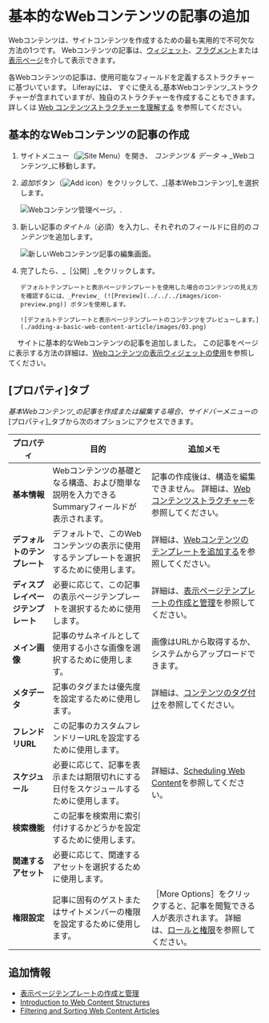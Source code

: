 # 基本的なWebコンテンツの記事の追加

Webコンテンツは、サイトコンテンツを作成するための最も実用的で不可欠な方法の1つです。 Webコンテンツの記事は、[ウィジェット](../../../site-building/displaying-content/additional-content-display-options/using-the-web-content-display-widget.md)、[フラグメント](../../../site-building/displaying-content/using_fragments.html)または[表示ページ](../../../site-building/displaying-content/using-display-page-templates/creating-and-managing-display-page-templates.md)を介して表示できます。

各Webコンテンツの記事は、使用可能なフィールドを定義するストラクチャーに基づいています。 Liferayには、 すぐに使える_基本Webコンテンツ_ストラクチャーが含まれていますが、独自のストラクチャーを作成することもできます。 詳しくは [Web コンテンツストラクチャーを理解する](../web-content-structures/understanding-web-content-structures.md) を参照してください。

## 基本的なWebコンテンツの記事の作成

1. サイトメニュー（![Site Menu](../../../images/icon-menu.png)）を開き、 _コンテンツ & データ_ → _Webコンテンツ_に移動します。

1. *追加*ボタン（![Add icon](../../../images/icon-add.png)）をクリックして、_[基本Webコンテンツ]_を選択します。

    ![Webコンテンツ管理ページ。](./adding-a-basic-web-content-article/images/01.png).

1. 新しい記事の*タイトル*（必須）を入力し、それぞれのフィールドに目的の*コンテンツ*を追加します。

    ![新しいWebコンテンツ記事の編集画面。](./adding-a-basic-web-content-article/images/02.png)

1. 完了したら、_［公開］_をクリックします。

    ```{tip}
    デフォルトテンプレートと表示ページテンプレートを使用した場合のコンテンツの見え方を確認するには、_Preview_ (![Preview](../../../images/icon-preview.png)) ボタンを使用します。

    ![デフォルトテンプレートと表示ページテンプレートのコンテンツをプレビューします。](./adding-a-basic-web-content-article/images/03.png)
    ```

　 サイトに基本的なWebコンテンツの記事を追加しました。 この記事をページに表示する方法の詳細は、[Webコンテンツの表示ウィジェットの使用](../../../site-building/displaying-content/additional-content-display-options/using-the-web-content-display-widget.md)を参照してください。

## [プロパティ]タブ

_基本Webコンテンツ_の記事を作成または編集する場合、サイドバーメニューの_[プロパティ]_タブから次のオプションにアクセスできます。

| **プロパティ**           | **目的**                                              | **追加メモ**                                                                                                                                                     |
| ------------------- | --------------------------------------------------- | ------------------------------------------------------------------------------------------------------------------------------------------------------------ |
| **基本情報**            | Webコンテンツの基礎となる構造、および簡単な説明を入力できるSummaryフィールドが表示されます。 | 記事の作成後は、構造を編集できません。 詳細は、[Web コンテンツストラクチャー](../web-content-structures/understanding-web-content-structures.md)を参照してください。                                      |
| **デフォルトのテンプレート**    | デフォルトで、このWebコンテンツの表示に使用するテンプレートを選択するために使用します。       | 詳細は、[Webコンテンツのテンプレートを追加する](../web-content-templates/creating-web-content-templates.md)を参照してください。                                                             |
| **ディスプレイページテンプレート** | 必要に応じて、この記事の表示ページテンプレートを選択するために使用します。               | 詳細は、[表示ページテンプレートの作成と管理](../../../site-building/displaying-content/using-display-page-templates/creating-and-managing-display-page-templates.md)を参照してください。    |
| **メイン画像**           | 記事のサムネイルとして使用する小さな画像を選択するために使用します。                  | 画像はURLから取得するか、システムからアップロードできます。                                                                                                                              |
| **メタデータ**           | 記事のタグまたは優先度を設定するために使用します。                           | 詳細は、[コンテンツのタグ付け](../../tags_and_categories.html)を参照してください。                                                                                                   |
| **フレンドリURL**        | この記事のカスタムフレンドリーURLを設定するために使用します。                    |                                                                                                                                                              |
| **スケジュール**          | 必要に応じて、記事を表示または期限切れにする日付をスケジュールするために使用します。          | 詳細は、[Scheduling Web Content](https://help.liferay.com/hc/en-us/articles/360029042011-Scheduling-Web-Content-Publication)を参照してください。                           |
| **検索機能**            | この記事を検索用に索引付けするかどうかを設定するために使用します。                   |                                                                                                                                                              |
| **関連するアセット**        | 必要に応じて、関連するアセットを選択するために使用します。                       |                                                                                                                                                              |
| **権限設定**            | 記事に固有のゲストまたはサイトメンバーの権限を設定するために使用します。                | ［More Options］をクリックすると、記事を閲覧できる人が表示されます。 詳細は、[ロールと権限](../../../users-and-permissions/roles-and-permissions/understanding-roles-and-permissions.md)を参照してください。 |

## 追加情報

* [表示ページテンプレートの作成と管理](../../../site-building/displaying-content/using-display-page-templates/creating-and-managing-display-page-templates.md)
* [Introduction to Web Content Structures](../web-content-structures/understanding-web-content-structures.md)
* [Filtering and Sorting Web Content Articles](./filtering-and-sorting-web-content-articles.md)
